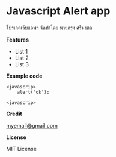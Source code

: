 # Javascript Alert app
โปรเจคเว็บแอพฯ จัดทำโดย นายกรุง ศรีมงตล
 
**Features**
- List 1
- List 2
- List 3

**Example code**

```
<javascrip>
    alert('ok');

<javascrip>
```
**Credit**

[myemail@gmail.com](https://gmail.com/)

**License**

MIT License